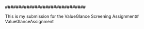 ##############################

This is my submission for the ValueGlance Screening Assignment# ValueGlanceAssignment

